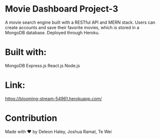 # Movie Dashboard Project-3
A movie search engine built with a RESTful API and MERN stack. Users can create accounts and save their favorite movies, which is stored in a MongoDB database. Deployed through Heroku.

# Built with:
MongoDB
Express.js
React.js
Node.js
# Link:
https://blooming-stream-54961.herokuapp.com/

# Contribution
Made with ❤️ by Deleon Haley, Joshua Ramat, Te Wei
